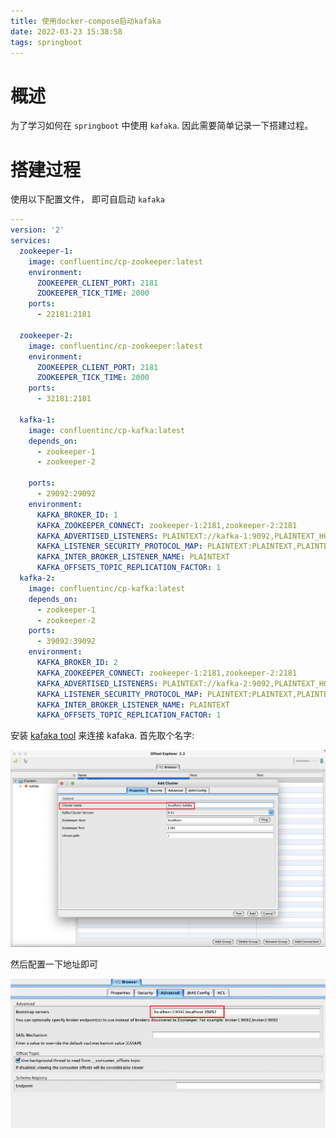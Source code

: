 ```yaml
---
title: 使用docker-compose启动kafaka
date: 2022-03-23 15:38:58
tags: springboot
---
```

# 概述
为了学习如何在 `springboot` 中使用 `kafaka`. 因此需要简单记录一下搭建过程。 
# 搭建过程
使用以下配置文件， 即可自启动 `kafaka`
```yaml
---
version: '2'
services:
  zookeeper-1:
    image: confluentinc/cp-zookeeper:latest
    environment:
      ZOOKEEPER_CLIENT_PORT: 2181
      ZOOKEEPER_TICK_TIME: 2000
    ports:
      - 22181:2181

  zookeeper-2:
    image: confluentinc/cp-zookeeper:latest
    environment:
      ZOOKEEPER_CLIENT_PORT: 2181
      ZOOKEEPER_TICK_TIME: 2000
    ports:
      - 32181:2181
  
  kafka-1:
    image: confluentinc/cp-kafka:latest
    depends_on:
      - zookeeper-1
      - zookeeper-2

    ports:
      - 29092:29092
    environment:
      KAFKA_BROKER_ID: 1
      KAFKA_ZOOKEEPER_CONNECT: zookeeper-1:2181,zookeeper-2:2181
      KAFKA_ADVERTISED_LISTENERS: PLAINTEXT://kafka-1:9092,PLAINTEXT_HOST://localhost:29092
      KAFKA_LISTENER_SECURITY_PROTOCOL_MAP: PLAINTEXT:PLAINTEXT,PLAINTEXT_HOST:PLAINTEXT
      KAFKA_INTER_BROKER_LISTENER_NAME: PLAINTEXT
      KAFKA_OFFSETS_TOPIC_REPLICATION_FACTOR: 1
  kafka-2:
    image: confluentinc/cp-kafka:latest
    depends_on:
      - zookeeper-1
      - zookeeper-2
    ports:
      - 39092:39092
    environment:
      KAFKA_BROKER_ID: 2
      KAFKA_ZOOKEEPER_CONNECT: zookeeper-1:2181,zookeeper-2:2181
      KAFKA_ADVERTISED_LISTENERS: PLAINTEXT://kafka-2:9092,PLAINTEXT_HOST://localhost:39092
      KAFKA_LISTENER_SECURITY_PROTOCOL_MAP: PLAINTEXT:PLAINTEXT,PLAINTEXT_HOST:PLAINTEXT
      KAFKA_INTER_BROKER_LISTENER_NAME: PLAINTEXT
      KAFKA_OFFSETS_TOPIC_REPLICATION_FACTOR: 1
```
安装 [kafaka tool](https://kafkatool.com/download.html) 来连接 kafaka. 首先取个名字:

![kafaka-1](../images/spring-kafaka-1.png)

然后配置一下地址即可

![kafaka-2](../images/spring-kafaka-2.png)
